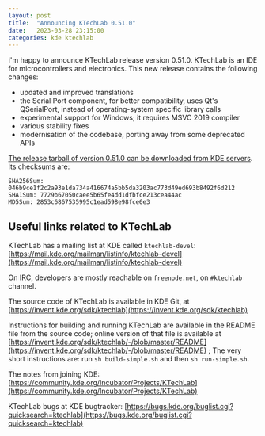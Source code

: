 ```yaml
---
layout: post
title:  "Announcing KTechLab 0.51.0"
date:   2023-03-28 23:15:00
categories: kde ktechlab
---
```


I'm happy to announce KTechLab release version 0.51.0.
KTechLab is an IDE for microcontrollers and electronics.
This new release contains the following changes:
- updated and improved translations
- the Serial Port component, for better compatibility, uses Qt's QSerialPort, instead of operating-system specific library calls
- experimental support for Windows; it requires MSVC 2019 compiler
- various stability fixes
- modernisation of the codebase, porting away from some deprecated APIs



[The release tarball of version 0.51.0 can be downloaded from KDE servers](https://download.kde.org/unstable/ktechlab/ktechlab-0.51.0.tar.xz.mirrorlist).
Its checksums are:

    SHA256Sum: 046b9ce1f2c2a93e1da734a416674a5bb5da3203ac773d49ed693b8492f6d212
    SHA1Sum: 7729b67050caee5b65fe4dd1dfbfce213cea44ac
    MD5Sum: 2853c6867535995c1ead598e98fce6e3



Useful links related to KTechLab
---

KTechLab has a mailing list at KDE called `ktechlab-devel`:
[https://mail.kde.org/mailman/listinfo/ktechlab-devel](https://mail.kde.org/mailman/listinfo/ktechlab-devel)

On IRC, developers are mostly reachable on `freenode.net`, on `#ktechlab` channel.

The source code of KTechLab is available in KDE Git, at
[https://invent.kde.org/sdk/ktechlab](https://invent.kde.org/sdk/ktechlab)

Instructions for building and running KTechLab are available in the README file from the source code; online version of that file is available
at
[https://invent.kde.org/sdk/ktechlab/-/blob/master/README](https://invent.kde.org/sdk/ktechlab/-/blob/master/README)
 ; The very short instructions are: run `sh build-simple.sh` and then `sh run-simple.sh`.

The notes from joining KDE:
[https://community.kde.org/Incubator/Projects/KTechLab](https://community.kde.org/Incubator/Projects/KTechLab)

KTechLab bugs at KDE bugtracker:
[https://bugs.kde.org/buglist.cgi?quicksearch=ktechlab](https://bugs.kde.org/buglist.cgi?quicksearch=ktechlab)
